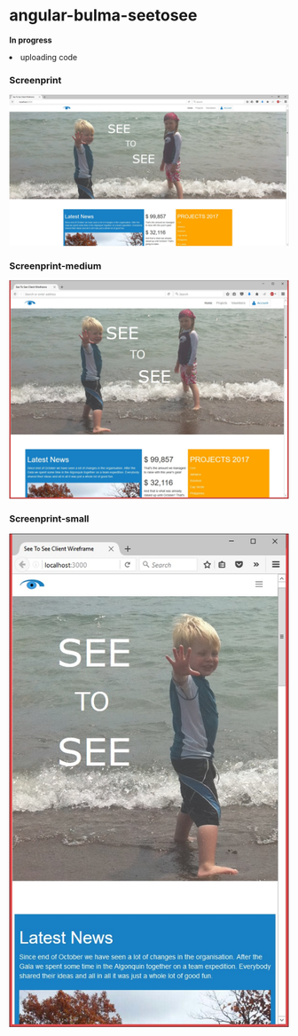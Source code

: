 # angular-bulma-seetosee

<b>In progress</b>

  <li>uploading code</li>

<h3>Screenprint</h3>
<img src="SeeToSeeMockUp.jpg"/>

<h3>Screenprint-medium</h3>
<img src="SeeToSeeMockUp-medium.jpg"/>

<h3>Screenprint-small</h3>
<img src="SeeToSeeMockUp-small.jpg"/>
